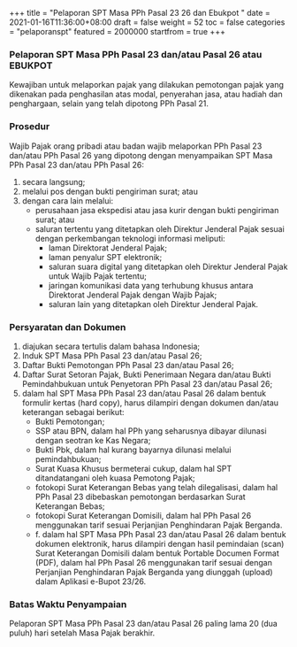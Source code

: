 +++
title = "Pelaporan SPT Masa PPh Pasal 23 26 dan Ebukpot "
date = 2021-01-16T11:36:00+08:00
draft = false
weight = 52
toc = false
categories = "pelaporanspt"
featured = 2000000
startfrom = true
+++
### Pelaporan SPT Masa PPh Pasal 23 dan/atau Pasal 26 atau EBUKPOT
Kewajiban untuk melaporkan pajak yang dilakukan pemotongan pajak yang dikenakan pada penghasilan atas modal, penyerahan jasa, atau hadiah dan penghargaan, selain yang telah dipotong PPh Pasal 21.

### Prosedur
Wajib Pajak orang pribadi atau badan wajib melaporkan PPh Pasal 23 dan/atau PPh Pasal 26 yang dipotong dengan menyampaikan SPT Masa PPh Pasal 23 dan/atau PPh Pasal 26:
1. secara langsung;
2. melalui pos dengan bukti pengiriman surat; atau
3. dengan cara lain melalui: 
    - perusahaan jasa ekspedisi atau jasa kurir dengan bukti pengiriman surat; atau
    - saluran tertentu yang ditetapkan oleh Direktur Jenderal Pajak sesuai dengan perkembangan teknologi informasi meliputi:
        - laman Direktorat Jenderal Pajak;
        - laman penyalur SPT elektronik;
        - saluran suara digital yang ditetapkan oleh Direktur Jenderal Pajak untuk Wajib Pajak tertentu;
        - jaringan komunikasi data yang terhubung khusus antara Direktorat Jenderal Pajak dengan Wajib Pajak;
        - saluran lain yang ditetapkan oleh Direktur Jenderal Pajak.

### Persyaratan dan Dokumen
1. diajukan secara tertulis dalam bahasa Indonesia;
2. Induk SPT Masa PPh Pasal 23 dan/atau Pasal 26;
3. Daftar Bukti Pemotongan PPh Pasal 23 dan/atau Pasal 26;
4. Daftar Surat Setoran Pajak, Bukti Penerimaan Negara dan/atau Bukti Pemindahbukuan untuk Penyetoran PPh Pasal 23 dan/atau Pasal 26;
5. dalam hal SPT Masa PPh Pasal 23 dan/atau Pasal 26 dalam bentuk formulir kertas (hard copy), harus dilampiri dengan dokumen dan/atau keterangan sebagai berikut:
    - Bukti Pemotongan;
    - SSP atau BPN, dalam hal PPh yang seharusnya dibayar dilunasi dengan seotran ke Kas Negara;
    - Bukti Pbk, dalam hal kurang bayarnya dilunasi melalui pemindahbukuan; 
    - Surat Kuasa Khusus bermeterai cukup, dalam hal SPT ditandatangani oleh kuasa Pemotong Pajak;
    - fotokopi Surat Keterangan Bebas yang telah dilegalisasi, dalam hal PPh Pasal 23 dibebaskan pemotongan berdasarkan Surat Keterangan Bebas;
    - fotokopi Surat Keterangan Domisili, dalam hal PPh Pasal 26 menggunakan tarif sesuai Perjanjian Penghindaran Pajak Berganda.
    - f. dalam hal SPT Masa PPh Pasal 23 dan/atau Pasal 26 dalam bentuk dokumen elektronik, harus dilampiri dengan hasil pemindaian (scan) Surat Keterangan Domisili dalam bentuk Portable Documen Format (PDF), dalam hal PPh Pasal 26 menggunakan tarif sesuai dengan Perjanjian Penghindaran Pajak Berganda yang diunggah (upload) dalam Aplikasi e-Bupot 23/26.

### Batas Waktu Penyampaian
Pelaporan SPT Masa PPh Pasal 23 dan/atau Pasal 26 paling lama 20 (dua puluh) hari setelah Masa Pajak berakhir.